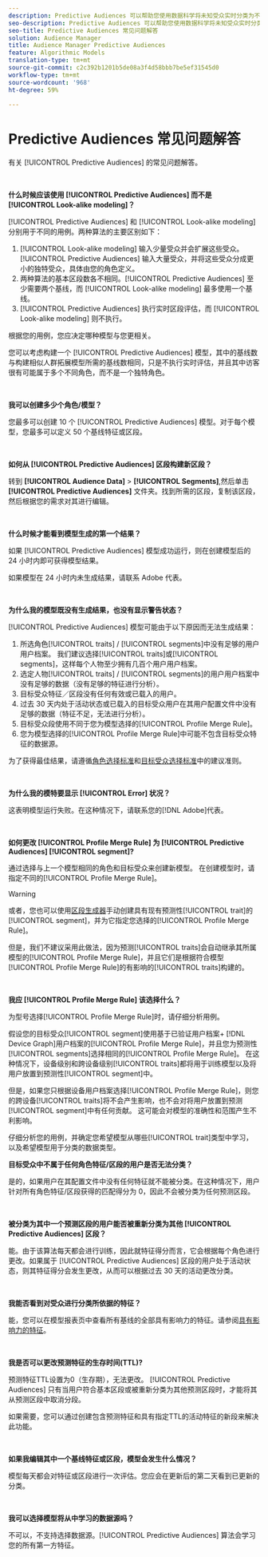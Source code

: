 ```yaml
---
description: Predictive Audiences 可以帮助您使用数据科学将未知受众实时分类为不同的角色。
seo-description: Predictive Audiences 可以帮助您使用数据科学将未知受众实时分类为不同的角色。
seo-title: Predictive Audiences 常见问题解答
solution: Audience Manager
title: Audience Manager Predictive Audiences
feature: Algorithmic Models
translation-type: tm+mt
source-git-commit: c2c392b1201b5de08a3f4d58bbb7be5ef31545d0
workflow-type: tm+mt
source-wordcount: '968'
ht-degree: 59%

---
```



# Predictive Audiences 常见问题解答

有关 [!UICONTROL Predictive Audiences] 的常见问题解答。

 

**什么时候应该使用 [!UICONTROL Predictive Audiences] 而不是 [!UICONTROL Look-alike modeling]？**

[!UICONTROL Predictive Audiences] 和 [!UICONTROL Look-alike modeling] 分别用于不同的用例。两种算法的主要区别如下：

1. [!UICONTROL Look-alike modeling] 输入少量受众并会扩展这些受众。[!UICONTROL Predictive Audiences] 输入大量受众，并将这些受众分成更小的独特受众，具体由您的角色定义。
1. 两种算法的基本区段数各不相同。[!UICONTROL Predictive Audiences] 至少需要两个基线，而 [!UICONTROL Look-alike modeling] 最多使用一个基线。
1. [!UICONTROL Predictive Audiences] 执行实时区段评估，而 [!UICONTROL Look-alike modeling] 则不执行。

根据您的用例，您应决定哪种模型与您更相关。

您可以考虑构建一个 [!UICONTROL Predictive Audiences] 模型，其中的基线数与构建相似人群拓展模型所需的基线数相同，只是不执行实时评估，并且其中访客很有可能属于多个不同角色，而不是一个独特角色。

 

**我可以创建多少个角色/模型？**

您最多可以创建 10 个 [!UICONTROL Predictive Audiences] 模型。对于每个模型，您最多可以定义 50 个基线特征或区段。

 

**如何从 [!UICONTROL Predictive Audiences] 区段构建新区段？**

转到 **[!UICONTROL Audience Data]** > **[!UICONTROL Segments]**,然后单击 **[!UICONTROL Predictive Audiences]** 文件夹。找到所需的区段，复制该区段，然后根据您的需求对其进行编辑。

 

**什么时候才能看到模型生成的第一个结果？**

如果 [!UICONTROL Predictive Audiences] 模型成功运行，则在创建模型后的 24 小时内即可获得模型结果。

如果模型在 24 小时内未生成结果，请联系 Adobe 代表。

 

**为什么我的模型既没有生成结果，也没有显示警告状态？**

[!UICONTROL Predictive Audiences] 模型可能由于以下原因而无法生成结果：

1. 所选角色[!UICONTROL traits] / [!UICONTROL segments]中没有足够的用户用户档案。 我们建议选择[!UICONTROL traits]或[!UICONTROL segments]，这样每个人物至少拥有几百个用户用户档案。
1. 选定人物[!UICONTROL traits] / [!UICONTROL segments]的用户用户档案中没有足够的数据（没有足够的特征进行分析）。
1. 目标受众特征／区段没有任何有效或已载入的用户。
1. 过去 30 天内处于活动状态或已载入的目标受众用户在其用户配置文件中没有足够的数据（特征不足，无法进行分析）。
1. 目标受众段使用不同于您为模型选择的[!UICONTROL Profile Merge Rule]。
1. 您为模型选择的[!UICONTROL Profile Merge Rule]中可能不包含目标受众特征的数据源。

为了获得最佳结果，请遵循[角色选择标准](../features/algorithmic-models/predictive-audiences.md#selection-personas)和[目标受众选择标准](../features/algorithmic-models/predictive-audiences.md#selection-audience)中的建议准则。

 

**为什么我的模特要显示 [!UICONTROL Error] 状况？**

这表明模型运行失败。在这种情况下，请联系您的[!DNL Adobe]代表。

 

**如何更改 [!UICONTROL Profile Merge Rule] 为 [!UICONTROL Predictive Audiences] [!UICONTROL segment]?**

通过选择与上一个模型相同的角色和目标受众来创建新模型。 在创建模型时，请指定不同的[!UICONTROL Profile Merge Rule]。

>[!WARNING]
> 或者，您也可以使用[区段生成器](../features/segments/segment-builder.md)手动创建具有现有预测性[!UICONTROL trait]的[!UICONTROL segment]，并为它指定您选择的[!UICONTROL Profile Merge Rule]。
> 
> 但是，我们不建议采用此做法，因为预测[!UICONTROL traits]会自动继承其所属模型的[!UICONTROL Profile Merge Rule]，并且它们是根据符合模型[!UICONTROL Profile Merge Rule]的有影响的[!UICONTROL traits]构建的。

 

**我应 [!UICONTROL Profile Merge Rule] 该选择什么？**

为型号选择[!UICONTROL Profile Merge Rule]时，请仔细分析用例。

假设您的目标受众[!UICONTROL segment]使用基于已验证用户档案+ [!DNL Device Graph]用户档案的[!UICONTROL Profile Merge Rule]，并且您为预测性[!UICONTROL segments]选择相同的[!UICONTROL Profile Merge Rule]。 在这种情况下，设备级别和跨设备级别[!UICONTROL traits]都将用于训练模型以及将用户放置到预测性[!UICONTROL segment]中。

但是，如果您只根据设备用户档案选择[!UICONTROL Profile Merge Rule]，则您的跨设备[!UICONTROL traits]将不会产生影响，也不会对将用户放置到预测[!UICONTROL segment]中有任何贡献。 这可能会对模型的准确性和范围产生不利影响。

仔细分析您的用例，并确定您希望模型从哪些[!UICONTROL trait]类型中学习，以及希望模型用于分类的数据类型。

**目标受众中不属于任何角色特征/区段的用户是否无法分类？**

是的，如果用户在其配置文件中没有任何特征就不能被分类。在这种情况下，用户针对所有角色特征/区段获得的匹配得分为 0，因此不会被分类为任何预测区段。

 

**被分类为其中一个预测区段的用户能否被重新分类为其他 [!UICONTROL Predictive Audiences] 区段？**

能。由于该算法每天都会进行训练，因此就特征得分而言，它会根据每个角色进行更改。如果属于 [!UICONTROL Predictive Audiences] 区段的用户处于活动状态，则其特征得分会发生更改，从而可以根据过去 30 天的活动更改分类。

 

**我能否看到对受众进行分类所依据的特征？**

能，您可以在模型报表页中查看所有基线的全部具有影响力的特征。请参阅[具有影响力的特征](../features/algorithmic-models/predictive-audiences-reporting.md#influential-traits)。

 

**我是否可以更改预测特征的生存时间(TTL)?**

预测特征TTL设置为0（生存期），无法更改。 [!UICONTROL Predictive Audiences] 只有当用户符合基本区段或被重新分类为其他预测区段时，才能将其从预测区段中取消分段。

如果需要，您可以通过创建包含预测特征和具有指定TTL的活动特征的新段来解决此功能。

 


**如果我编辑其中一个基线特征或区段，模型会发生什么情况？**

模型每天都会对特征或区段进行一次评估。您应会在更新后的第二天看到已更新的分类。

 

**我可以选择模型将从中学习的数据源吗？**

不可以，不支持选择数据源。[!UICONTROL Predictive Audiences] 算法会学习您的所有第一方特征。